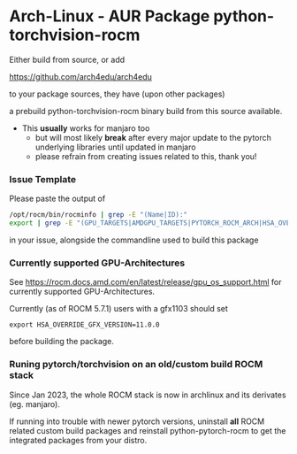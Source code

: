 # Arch-Linux - AUR Package python-torchvision-rocm

Either build from source, or add

https://github.com/arch4edu/arch4edu

to your package sources, they have (upon other packages)

a prebuild python-torchvision-rocm binary build from this source available.

- This **usually** works for manjaro too
    - but will most likely **break** after every major update to the pytorch underlying libraries until updated in manjaro
    - please refrain from creating issues related to this, thank you!

### Issue Template

Please paste the output of
```sh
/opt/rocm/bin/rocminfo | grep -E "(Name|ID):"
export | grep -E "(GPU_TARGETS|AMDGPU_TARGETS|PYTORCH_ROCM_ARCH|HSA_OVERRIDE_GFX_VERSION)"
```

in your issue, alongside the commandline used to build this package

### Currently supported GPU-Architectures

See https://rocm.docs.amd.com/en/latest/release/gpu_os_support.html for currently supported GPU-Architectures.

Currently (as of ROCM 5.7.1) users with a gfx1103 should set

`export HSA_OVERRIDE_GFX_VERSION=11.0.0`

before building the package.

### Runing pytorch/torchvision on an old/custom build ROCM stack

Since Jan 2023, the whole ROCM stack is now in archlinux and its derivates (eg. manjaro).

If running into trouble with newer pytorch versions,
uninstall **all** ROCM related custom build packages
and reinstall python-pytorch-rocm to get the integrated packages from your distro.
